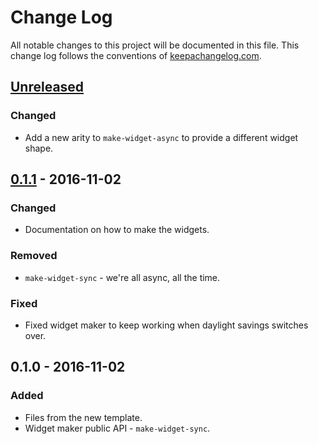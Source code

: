 # Change Log
All notable changes to this project will be documented in this file. This change log follows the conventions of [keepachangelog.com](http://keepachangelog.com/).

## [Unreleased]
### Changed
- Add a new arity to `make-widget-async` to provide a different widget shape.

## [0.1.1] - 2016-11-02
### Changed
- Documentation on how to make the widgets.

### Removed
- `make-widget-sync` - we're all async, all the time.

### Fixed
- Fixed widget maker to keep working when daylight savings switches over.

## 0.1.0 - 2016-11-02
### Added
- Files from the new template.
- Widget maker public API - `make-widget-sync`.

[Unreleased]: https://github.com/your-name/clj-prime/compare/0.1.1...HEAD
[0.1.1]: https://github.com/your-name/clj-prime/compare/0.1.0...0.1.1

